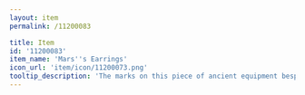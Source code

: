 ```yaml
---
layout: item
permalink: /11200083

title: Item
id: '11200083'
item_name: 'Mars''s Earrings'
icon_url: 'item/icon/11200073.png'
tooltip_description: 'The marks on this piece of ancient equipment bespeak a legacy of brutal war.'
---
```

